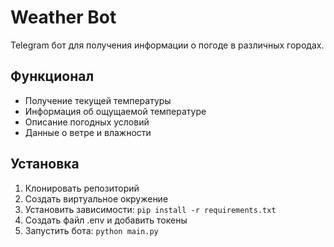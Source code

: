 # Weather Bot

Telegram бот для получения информации о погоде в различных городах.

## Функционал
- Получение текущей температуры
- Информация об ощущаемой температуре
- Описание погодных условий
- Данные о ветре и влажности

## Установка
1. Клонировать репозиторий
2. Создать виртуальное окружение
3. Установить зависимости: `pip install -r requirements.txt`
4. Создать файл .env и добавить токены
5. Запустить бота: `python main.py`
